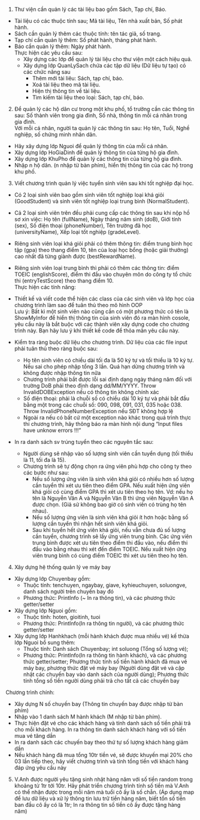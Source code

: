 
1. Thư viện cần quản lý các tài liệu bao gồm Sách, Tạp chí, Báo.
+ Tài liệu có các thuộc tính sau; Mã tài liệu, Tên nhà xuất bản, Số phát hành.
+ Sách cần quản lý thêm các thuộc tính: tên tác giả, số trang.
+ Tạp chí cần quản lý thêm: Số phát hành, tháng phát hành.
+ Báo cần quản lý thêm: Ngày phát hành. <br>
  Thực hiện các yêu cầu sau:
   + Xây dựng các lớp để quản lý tài liệu cho thư viện một cách hiệu quả.
   + Xây dựng lớp QuanLySach chứa các tập dữ liệu (Dữ liệu tự tạo) có các chức năng sau
      + Thêm mới tài liêu: Sách, tạp chí, báo.
      + Xoá tài liệu theo mã tài liệu.
      + Hiện thị thông tin về tài liệu.
      + Tìm kiếm tài liệu theo loại: Sách, tạp chí, báo.


2. Để quản lý các hộ dân cư trong một khu phố, tổ trưởng cần các thông tin sau: Số thành viên trong gia đình, Số nhà, thông tin mỗi cá nhân trong gia đình. <br>
   Với mỗi cá nhân, người ta quản lý các thông tin sau: Họ tên, Tuổi, Nghề nghiệp, số chứng minh nhân dân.
+ Hãy xây dựng lớp Nguoi để quản lý thông tin của mỗi cá nhân.
+ Xây dựng lớp HoGiaDinh để quản lý thông tin của từng hộ gia đình.
+ Xây dựng lớp KhuPho để quản lý các thông tin của từng hộ gia đình.
+ Nhập n hộ dân. (n nhập từ bàn phím), hiển thị thông tin của các hộ trong khu phố.

3. Viết chương trình quản lý việc tuyển sinh viên sau khi tốt nghiệp đại học.
+ Có 2 loại sinh viên bao gồm sinh viên tốt nghiệp loại khá giỏi (GoodStudent) và sinh viên tốt nghiệp loại trung bình (NormalStudent).
+ Cả 2 loại sinh viên trên đều phải cung cấp các thông tin sau khi nộp hồ sơ xin việc: Họ tên (fullName), Ngày tháng năm sinh (doB), Giới tính (sex), Số điện thoại (phoneNumber), Tên trường đã học (universityName), Xếp loại tốt nghiệp (gradeLevel).
+ Riêng sinh viên loại khá giỏi phải có thêm thông tin: điểm trung bình học tập (gpa) theo thang điểm 10, tên của loại học bổng (hoặc giải thưởng) cao nhất đã từng giành được (bestRewardName).
+ Riêng sinh viên loại trung bình thì phải có thêm các thông tin: điểm TOEIC (englishScore), điểm thi đầu vào chuyên môn do công ty tổ chức thi (entryTestScore) theo thang điểm 10. <br>
  Thực hiện các tính năng:
+ Thiết kế và viết code thể hiện các class của các sinh viên và lớp học của chương trình làm sao để tuân thủ theo mô hình OOP <br>
  Lưu ý: Bất kì một sinh viên nào cũng cần có một phương thức có tên là ShowMyInfor để hiển thị thông tin của sinh viên đó ra màn hình cosole, yêu cầu này là bắt buộc với các thành viên xây dựng code cho chương trình này. Bạn hãy lưu ý khi thiết kế code để thỏa mãn yêu cầu này.

+ Kiểm tra ràng buộc dữ liệu cho chương trình. Dữ liệu của các file input phải tuân thủ theo ràng buộc sau:
   + Họ tên sinh viên có chiều dài tối đa là 50 ký tự và tổi thiểu là 10 ký tự. Nếu sai cho phép nhập tổng 3 lần. Quá hạn dừng chương trình và không được nhập thông tin nữa
   + Chương trình phải bắt được lỗi sai định dạng ngày tháng năm đối với trường DoB phải theo định dạng dd/MM/YYYY. Throw InvalidDOBException nếu có thông tin không chính xác
   + Số điện thoại: phải là chuỗi số có chiều dài 10 ký tự và phải bắt đầu bằng một trong các chuỗi số: 090, 098, 091, 031, 035 hoặc 038. Throw InvalidPhoneNumberException nếu SĐT không hợp lệ
   + Ngoài ra nếu có bất cứ một exception nào khác trong quá trình thực thi chương trình, hãy thông báo ra màn hình nội dung “Input files have unknow errors !!!”

+ In ra danh sách sv trúng tuyển theo các nguyên tắc sau:
   + Người dùng sẽ nhập vào số lượng sinh viên cần tuyển dụng (tối thiểu là 11, tối đa là 15).
   + Chương trình sẽ tự động chọn ra ứng viên phù hợp cho công ty theo các bước như sau:
      + Nếu số lượng ứng viên là sinh viên khá giỏi có nhiều hơn số lượng cần tuyển thì xét ưu tiên theo điểm GPA. Nếu xuất hiện ứng viên khá giỏi có cùng điểm GPA thì xét ưu tiên theo họ tên. Vd: nếu họ tên là Nguyễn Văn A và Nguyễn Văn B thì ứng viên Nguyễn Văn A được chọn. (Giả sử không bao giờ có sinh viên có trùng họ tên nhau).
      + Nếu số lượng ứng viên là sinh viên khá giỏi ít hơn hoặc bằng số lượng cần tuyển thì nhận hết sinh viên khá giỏi.
      + Sau khi tuyển hết ứng viên khá giỏi, nếu vẫn chưa đủ số lượng cần tuyển, chương trình sẽ lấy ứng viên trung bình. Các ứng viên trung bình được xét ưu tiên theo điểm thi đầu vào, nếu điểm thi đầu vào bằng nhau thì xét đến điểm TOEIC. Nếu xuất hiện ứng viên trung bình có cùng điểm TOEIC thì xét ưu tiên theo họ tên.

4. Xây dựng hệ thống quản lý ve máy bay 
+ Xây dựng lớp Chuyenbay gồm:
  + Thuộc tính: tenchuyen, ngaybay, giave, kyhieuchuyen, soluongve, danh sách người trên chuyến bay đó
  + Phương thức: PrintInfo (~ In ra thông tin), và các phương thức getter/setter
+ Xây dựng lớp Nguoi gồm:
  + Thuộc tính: hoten, gioitinh, tuoi
  + Phương thức: PrintInfo(In ra thông tin người), và các phương thức getter/setter
+ Xây dựng lớp Hanhkhach (mỗi hành khách được mua nhiều vé) kế thừa lớp Nguoi bổ sung thêm:
  + Thuộc tính: Danh sách Chuyenbay; int soluong (Tổng số lượng vé); 
  + Phương thức: PrintInfo(In ra thông tin hành khách), và các phương thức getter/setter; Phương thức tính số tiền hành khách đã mua vé máy bay, phương thức đặt vé máy bay (Người dùng đặt vé và cập nhật các chuyến bay vào danh sách của người dùng); Phương thức tính tổng số tiền người dùng phải trả cho tất cả các chuyến bay

Chương trình chính:
   + Xây dựng N số chuyến bay (Thông tin chuyến bay được nhập từ bàn phím)
   + Nhập vào 1 danh sách M hành khách (M nhập từ bàn phím).
   + Thực hiện đặt vé cho các khách hàng và tính danh sách số tiền phải trả cho mỗi khách hàng. In ra thông tin danh sách khách hàng với số tiền mua vé tăng dần
   + In ra danh sách các chuyến bay theo thứ tự số lượng khách hàng giảm dần
   + Nếu khách hàng đã mua tổng 10tr tiền vé, sẽ được khuyến mại 20% cho 03 lần tiếp theo, hãy viết chương trình và tính tổng tiền với khách hàng đáp ứng yêu cầu này

5. V.Anh được người yêu tặng sinh nhật hàng năm với số tiền random trong khoảng từ 1tr tới 10tr.
Hãy phát triển chương trình tính số tiền mà V.Anh có thể nhận được trong mỗi năm mà tuổi cô ấy là số chẵn.
   (Áp dụng map để lưu dữ liệu và xử lý thông tin lưu  trữ tiền hàng năm, biết tổn số tiền ban đầu cô ấy có là 1tr; In ra thông tin số tiền cô ấy được tặng hàng năm)